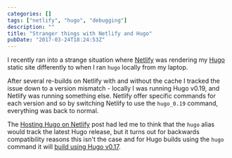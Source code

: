 ```yaml
---
categories: []
tags: ["netlify", "hugo", "debugging"]
description: ""
title: "Stranger things with Netlify and Hugo"
pubDate: "2017-03-24T18:24:53Z"
---
```


I recently ran into a strange situation where [Netlify](https://www.netlify.com) was rendering my [Hugo](https://gohugo.io) static site differently to when I ran `hugo` locally from my laptop.

After several re-builds on Netlify with and without the cache I tracked the issue down to a version mismatch - locally I was running Hugo v0.19, and Netlify was running something else. Netlify offer specific commands for each version and so by switching Netlify to use the `hugo_0.19` command, everything was back to normal.

The [Hosting Hugo on Netlify](https://www.netlify.com/blog/2015/07/30/hosting-hugo-on-netlifyinsanely-fast-deploys/) post had led me to think that the `hugo` alias would track the latest Hugo release, but it turns out for backwards compatibility reasons this isn't the case and for Hugo builds using the `hugo` command it will [build using Hugo v0.17](https://www.netlify.com/docs/continuous-deployment/).
